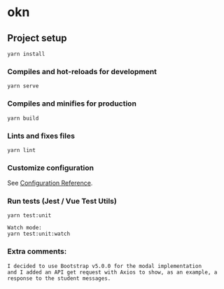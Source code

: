 # okn

## Project setup
```
yarn install
```

### Compiles and hot-reloads for development
```
yarn serve
```

### Compiles and minifies for production
```
yarn build
```

### Lints and fixes files
```
yarn lint
```

### Customize configuration
See [Configuration Reference](https://cli.vuejs.org/config/).


### Run tests (Jest / Vue Test Utils)
```
yarn test:unit

Watch mode:
yarn test:unit:watch
```

### Extra comments:
```
I decided to use Bootstrap v5.0.0 for the modal implementation 
and I added an API get request with Axios to show, as an example, a response to the student messages.
```
